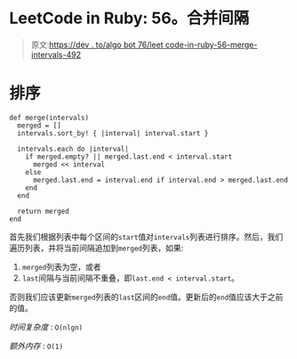 # LeetCode in Ruby: 56。合并间隔

> 原文:[https://dev . to/algo bot 76/leet code-in-ruby-56-merge-intervals-492](https://dev.to/algobot76/leetcode-in-ruby-56-merge-intervals-492)

# [](#sorting)排序

```
def merge(intervals)
  merged = []
  intervals.sort_by! { |interval| interval.start }

  intervals.each do |interval|
    if merged.empty? || merged.last.end < interval.start
      merged << interval
    else
      merged.last.end = interval.end if interval.end > merged.last.end
    end
  end

  return merged
end 
```

首先我们根据列表中每个区间的`start`值对`intervals`列表进行排序。然后，我们遍历列表，并将当前间隔追加到`merged`列表，如果:

1.  `merged`列表为空，或者
2.  `last`间隔与当前间隔不重叠，即`last.end < interval.start`。

否则我们应该更新`merged`列表的`last`区间的`end`值。更新后的`end`值应该大于之前的值。

*时间复杂度* : `O(nlgn)`

*额外内存* : `O(1)`